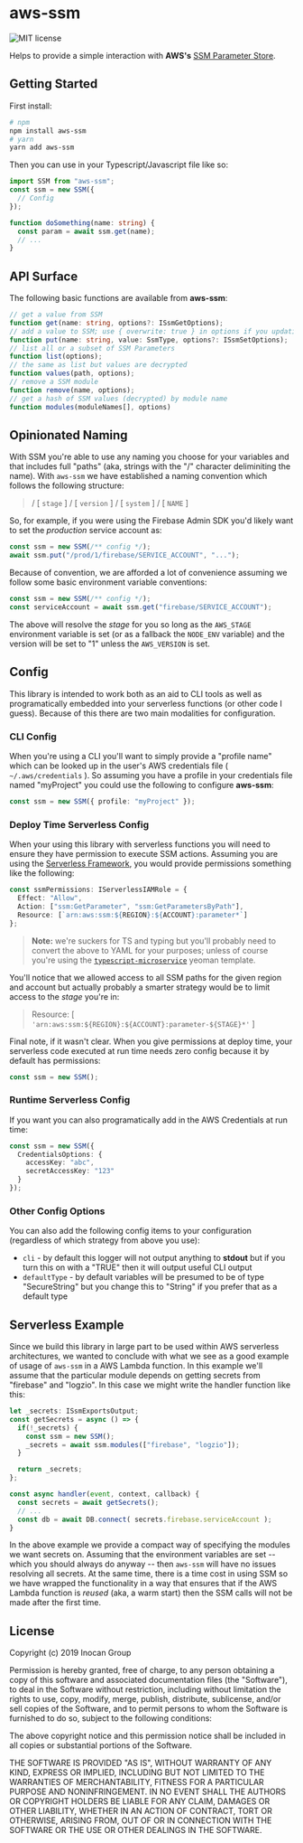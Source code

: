 # aws-ssm

![MIT license](https://img.shields.io/apm/l/:aws-ssm.svg)

Helps to provide a simple interaction with **AWS's**
[SSM Parameter Store](https://docs.aws.amazon.com/AWSJavaScriptSDK/latest/AWS/SSM.html#getParameter-property).

## Getting Started

First install:

```sh
# npm
npm install aws-ssm
# yarn
yarn add aws-ssm
```

Then you can use in your Typescript/Javascript file like so:

```typescript
import SSM from "aws-ssm";
const ssm = new SSM({
  // Config
});

function doSomething(name: string) {
  const param = await ssm.get(name);
  // ...
}
```

## API Surface

The following basic functions are available from **aws-ssm**:

```typescript
// get a value from SSM
function get(name: string, options?: ISsmGetOptions);
// add a value to SSM; use { overwrite: true } in options if you updating
function put(name: string, value: SsmType, options?: ISsmSetOptions);
// list all or a subset of SSM Parameters
function list(options);
// the same as list but values are decrypted
function values(path, options);
// remove a SSM module
function remove(name, options);
// get a hash of SSM values (decrypted) by module name
function modules(moduleNames[], options)
```

## Opinionated Naming

With SSM you're able to use any naming you choose for your variables and that includes
full "paths" (aka, strings with the "/" character deliminiting the name). With `aws-ssm`
we have established a naming convention which follows the following structure:

> / [ `stage` ] / [ `version` ] / [ `system` ] / [ `NAME` ]

So, for example, if you were using the Firebase Admin SDK you'd likely want to set the
_production_ service account as:

```typescript
const ssm = new SSM(/** config */);
await ssm.put("/prod/1/firebase/SERVICE_ACCOUNT", "...");
```

Because of convention, we are afforded a lot of convenience assuming we follow some basic
environment variable conventions:

```typescript
const ssm = new SSM(/** config */);
const serviceAccount = await ssm.get("firebase/SERVICE_ACCOUNT");
```

The above will resolve the _stage_ for you so long as the `AWS_STAGE` environment variable
is set (or as a fallback the `NODE_ENV` variable) and the version will be set to "1"
unless the `AWS_VERSION` is set.

## Config

This library is intended to work both as an aid to CLI tools as well as programatically
embedded into your serverless functions (or other code I guess). Because of this there are
two main modalities for configuration.

### CLI Config

When you're using a CLI you'll want to simply provide a "profile name" which can be looked
up in the user's AWS credentials file ( `~/.aws/credentials` ). So assuming you have a
profile in your credentials file named "myProject" you could use the following to
configure **aws-ssm**:

```typescript
const ssm = new SSM({ profile: "myProject" });
```

### Deploy Time Serverless Config

When your using this library with serverless functions you will need to ensure they have
permission to execute SSM actions. Assuming you are using the
[Serverless Framework](https://serverless.com), you would provide permissions something
like the following:

```typescript
const ssmPermissions: IServerlessIAMRole = {
  Effect: "Allow",
  Action: ["ssm:GetParameter", "ssm:GetParametersByPath"],
  Resource: [`arn:aws:ssm:${REGION}:${ACCOUNT}:parameter*`]
};
```

> **Note:** we're suckers for TS and typing but you'll probably need to convert the above
> to YAML for your purposes; unless of course you're using the
> [`typescript-microservice`](https://github.com/lifegadget/generator-typescript-microservice)
> yeoman template.

You'll notice that we allowed access to all SSM paths for the given region and account but
actually probably a smarter strategy would be to limit access to the _stage_ you're in:

> Resource: [ `'arn:aws:ssm:${REGION}:${ACCOUNT}:parameter-${STAGE}*'` ]

Final note, if it wasn't clear. When you give permissions at deploy time, your serverless
code executed at run time needs zero config because it by default has permissions:

```typescript
const ssm = new SSM();
```

### Runtime Serverless Config

If you want you can also programatically add in the AWS Credentials at run time:

```typescript
const ssm = new SSM({
  CredentialsOptions: {
    accessKey: "abc",
    secretAccessKey: "123"
  }
});
```

### Other Config Options

You can also add the following config items to your configuration (regardless of which
strategy from above you use):

- `cli` - by default this logger will not output anything to **stdout** but if you turn
  this on with a "TRUE" then it will output useful CLI output
- `defaultType` - by default variables will be presumed to be of type "SecureString" but
  you change this to "String" if you prefer that as a default type

## Serverless Example

Since we build this library in large part to be used within AWS serverless architectures,
we wanted to conclude with what we see as a good example of usage of `aws-ssm` in a AWS
Lambda function. In this example we'll assume that the particular module depends on
getting secrets from "firebase" and "logzio". In this case we might write the handler
function like this:

```typescript
let _secrets: ISsmExportsOutput;
const getSecrets = async () => {
  if(!_secrets) {
    const ssm = new SSM();
    _secrets = await ssm.modules(["firebase", "logzio"]);
  }

  return _secrets;
};

const async handler(event, context, callback) {
  const secrets = await getSecrets();
  // ...
  const db = await DB.connect( secrets.firebase.serviceAccount );
}
```

In the above example we provide a compact way of specifying the modules we want secrets
on. Assuming that the environment variables are set -- which you should always do anyway
-- then `aws-ssm` will have no issues resolving all secrets. At the same time, there is a
time cost in using SSM so we have wrapped the functionality in a way that ensures that if
the AWS Lambda function is _reused_ (aka, a warm start) then the SSM calls will not be
made after the first time.

## License

Copyright (c) 2019 Inocan Group

Permission is hereby granted, free of charge, to any person obtaining a copy of this
software and associated documentation files (the "Software"), to deal in the Software
without restriction, including without limitation the rights to use, copy, modify, merge,
publish, distribute, sublicense, and/or sell copies of the Software, and to permit persons
to whom the Software is furnished to do so, subject to the following conditions:

The above copyright notice and this permission notice shall be included in all copies or
substantial portions of the Software.

THE SOFTWARE IS PROVIDED "AS IS", WITHOUT WARRANTY OF ANY KIND, EXPRESS OR IMPLIED,
INCLUDING BUT NOT LIMITED TO THE WARRANTIES OF MERCHANTABILITY, FITNESS FOR A PARTICULAR
PURPOSE AND NONINFRINGEMENT. IN NO EVENT SHALL THE AUTHORS OR COPYRIGHT HOLDERS BE LIABLE
FOR ANY CLAIM, DAMAGES OR OTHER LIABILITY, WHETHER IN AN ACTION OF CONTRACT, TORT OR
OTHERWISE, ARISING FROM, OUT OF OR IN CONNECTION WITH THE SOFTWARE OR THE USE OR OTHER
DEALINGS IN THE SOFTWARE.
